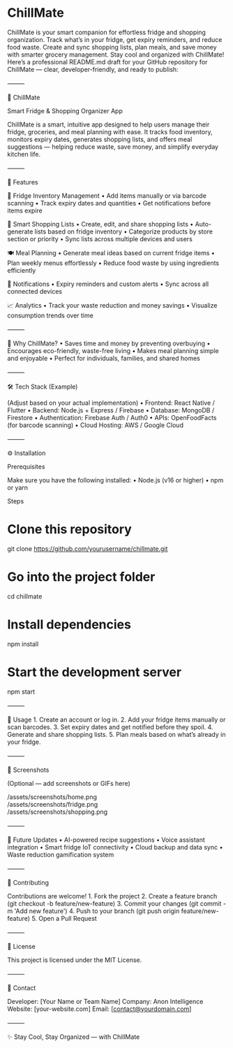 # ChillMate
ChillMate is your smart companion for effortless fridge and shopping organization. Track what’s in your fridge, get expiry reminders, and reduce food waste. Create and sync shopping lists, plan meals, and save money with smarter grocery management. Stay cool and organized with ChillMate!
Here’s a professional README.md draft for your GitHub repository for ChillMate — clear, developer-friendly, and ready to publish:

⸻

🧊 ChillMate

Smart Fridge & Shopping Organizer App

ChillMate is a smart, intuitive app designed to help users manage their fridge, groceries, and meal planning with ease. It tracks food inventory, monitors expiry dates, generates shopping lists, and offers meal suggestions — helping reduce waste, save money, and simplify everyday kitchen life.

⸻

🚀 Features

🧾 Fridge Inventory Management
	•	Add items manually or via barcode scanning
	•	Track expiry dates and quantities
	•	Get notifications before items expire

🛒 Smart Shopping Lists
	•	Create, edit, and share shopping lists
	•	Auto-generate lists based on fridge inventory
	•	Categorize products by store section or priority
	•	Sync lists across multiple devices and users

🍽️ Meal Planning
	•	Generate meal ideas based on current fridge items
	•	Plan weekly menus effortlessly
	•	Reduce food waste by using ingredients efficiently

🔔 Notifications
	•	Expiry reminders and custom alerts
	•	Sync across all connected devices

📈 Analytics
	•	Track your waste reduction and money savings
	•	Visualize consumption trends over time

⸻

🌱 Why ChillMate?
	•	Saves time and money by preventing overbuying
	•	Encourages eco-friendly, waste-free living
	•	Makes meal planning simple and enjoyable
	•	Perfect for individuals, families, and shared homes

⸻

🛠️ Tech Stack (Example)

(Adjust based on your actual implementation)
	•	Frontend: React Native / Flutter
	•	Backend: Node.js + Express / Firebase
	•	Database: MongoDB / Firestore
	•	Authentication: Firebase Auth / Auth0
	•	APIs: OpenFoodFacts (for barcode scanning)
	•	Cloud Hosting: AWS / Google Cloud

⸻

⚙️ Installation

Prerequisites

Make sure you have the following installed:
	•	Node.js (v16 or higher)
	•	npm or yarn

Steps

# Clone this repository
git clone https://github.com/yourusername/chillmate.git

# Go into the project folder
cd chillmate

# Install dependencies
npm install

# Start the development server
npm start


⸻

📱 Usage
	1.	Create an account or log in.
	2.	Add your fridge items manually or scan barcodes.
	3.	Set expiry dates and get notified before they spoil.
	4.	Generate and share shopping lists.
	5.	Plan meals based on what’s already in your fridge.

⸻

📸 Screenshots

(Optional — add screenshots or GIFs here)

/assets/screenshots/home.png  
/assets/screenshots/fridge.png  
/assets/screenshots/shopping.png


⸻

🧩 Future Updates
	•	AI-powered recipe suggestions
	•	Voice assistant integration
	•	Smart fridge IoT connectivity
	•	Cloud backup and data sync
	•	Waste reduction gamification system

⸻

🤝 Contributing

Contributions are welcome!
	1.	Fork the project
	2.	Create a feature branch (git checkout -b feature/new-feature)
	3.	Commit your changes (git commit -m 'Add new feature')
	4.	Push to your branch (git push origin feature/new-feature)
	5.	Open a Pull Request

⸻

📄 License

This project is licensed under the MIT License.

⸻

💬 Contact

Developer: [Your Name or Team Name]
Company: Anon Intelligence
Website: [your-website.com]
Email: [contact@yourdomain.com]

⸻

✨ Stay Cool, Stay Organized — with ChillMate


